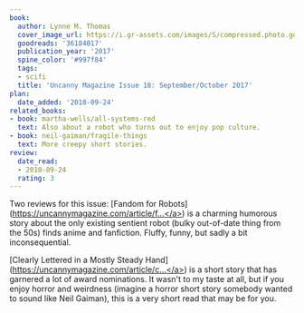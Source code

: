 ```yaml
---
book:
  author: Lynne M. Thomas
  cover_image_url: https://i.gr-assets.com/images/S/compressed.photo.goodreads.com/books/1504584647l/36184017._SY475_.jpg
  goodreads: '36184017'
  publication_year: '2017'
  spine_color: '#997f84'
  tags:
  - scifi
  title: 'Uncanny Magazine Issue 18: September/October 2017'
plan:
  date_added: '2018-09-24'
related_books:
- book: martha-wells/all-systems-red
  text: Also about a robot who turns out to enjoy pop culture.
- book: neil-gaiman/fragile-things
  text: More creepy short stories.
review:
  date_read:
  - 2018-09-24
  rating: 3
---
```


Two reviews for this issue: [Fandom for Robots](<a target="_blank" href="https://uncannymagazine.com/article/fandom-for-robots/" rel="nofollow">https://uncannymagazine.com/article/f...</a>) is a charming humorous story about the only existing sentient robot (bulky out-of-date thing from the 50s) finds anime and fanfiction. Fluffy, funny, but sadly a bit inconsequential.



[Clearly Lettered in a Mostly Steady Hand](<a target="_blank" href="https://uncannymagazine.com/article/clearly-lettered-mostly-steady-hand/" rel="nofollow">https://uncannymagazine.com/article/c...</a>) is a short story that has garnered a lot of award nominations. It wasn't to my taste at all, but if you enjoy horror and weirdness (imagine a horror short story somebody wanted to sound like Neil Gaiman), this is a very short read that may be for you.
